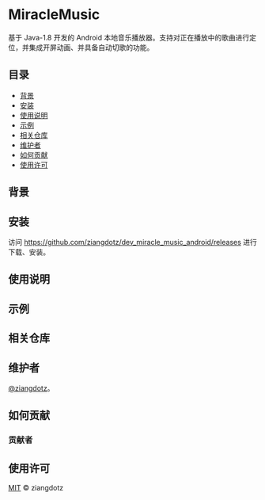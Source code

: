 # MiracleMusic

基于 Java-1.8 开发的 Android 本地音乐播放器。支持对正在播放中的歌曲进行定位，并集成开屏动画、并具备自动切歌的功能。

## 目录

- [背景](#背景)
- [安装](#安装)
- [使用说明](#使用说明)
- [示例](#示例)
- [相关仓库](#相关仓库)
- [维护者](#维护者)
- [如何贡献](#如何贡献)
- [使用许可](#使用许可)

## 背景

## 安装

访问 https://github.com/ziangdotz/dev_miracle_music_android/releases 进行下载、安装。

## 使用说明

## 示例

## 相关仓库

## 维护者

[@ziangdotz](https://github.com/ziangdotz)。

## 如何贡献

### 贡献者

## 使用许可

[MIT](LICENSE) © ziangdotz
